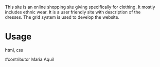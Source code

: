This site is an online shopping site giving specifically for clothing.
It mostly includes ethnic wear.
It is a user friendly site with description of the dresses.
The grid system is used to develop the website.

# Usage
html, css

#contributor
Maria Aquil

